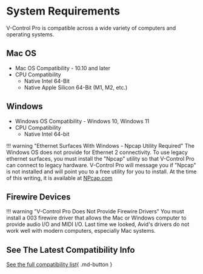 # System Requirements

V-Control Pro is compatible across a wide variety of computers and operating systems.

## Mac OS

* Mac OS Compatibility - 10.10 and later
* CPU Compatibility
    * Native Intel 64-Bit
    * Native Apple Silicon 64-Bit (M1, M2, etc.)

## Windows

* Windows OS Compatibility - Windows 10, Windows 11
* CPU Compatibility
    * Native Intel 64-bit

!!! warning "Ethernet Surfaces With Windows - Npcap Utility Required"
    The Windows OS does not provide for Ethernet 2 connectivity. To use legacy ethernet surfaces, you must install the "Npcap" utility so that V-Control Pro can connect to legacy hardware. V-Control Pro will message you if "Npcap" is not installed and will point you to a free utility for you to install. At the time of this writing, it is available at [NPcap.com](https://npcap.com/#download)

## Firewire Devices

!!! warning "V-Control Pro Does Not Provide Firewire Drivers"
    You must install a 003 firewire driver that allows the Mac or Windows computer to provide audio I/O and MIDI I/O. Last time we looked, Avid's drivers do not work well with modern computers, especially Mac systems.

## See The Latest Compatibility Info
[See the full compatibility list](https://neyrinck.com/vcpro-compatibility/){ .md-button }

